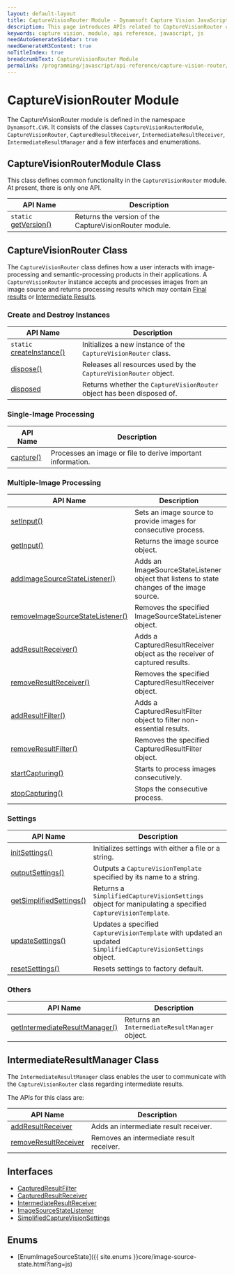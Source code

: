 ```yaml
---
layout: default-layout
title: CaptureVisionRouter Module - Dynamsoft Capture Vision JavaScript Edition API
description: This page introduces APIs related to CaptureVisionRouter of Dynamsoft Capture Vision JavaScript Edition as a module.
keywords: capture vision, module, api reference, javascript, js
needAutoGenerateSidebar: true
needGenerateH3Content: true
noTitleIndex: true
breadcrumbText: CaptureVisionRouter Module
permalink: /programming/javascript/api-reference/capture-vision-router/capture-vision-router-module.html
---
```

<!-- 2.0.20 -- Updated on 11/28/2023-->

# CaptureVisionRouter Module

The CaptureVisionRouter module is defined in the namespace `Dynamsoft.CVR`. It consists of the classes `CaptureVisionRouterModule`, `CaptureVisionRouter`, `CapturedResultReceiver`, `IntermediateResultReceiver`, `IntermediateResultManager` and a few interfaces and enumerations.

## CaptureVisionRouterModule Class

This class defines common functionality in the `CaptureVisionRouter` module. At present, there is only one API.

| API Name                                                                    | Description                                            |
| --------------------------------------------------------------------------- | ------------------------------------------------------ |
| `static` [getVersion()](./capture-vision-router-module-class.md#getversion) | Returns the version of the CaptureVisionRouter module. |

## CaptureVisionRouter Class

The `CaptureVisionRouter` class defines how a user interacts with image-processing and semantic-processing products in their applications. A `CaptureVisionRouter` instance accepts and processes images from an image source and returns processing results which may contain [Final results]({{site.architecture}}output.html#final-results?lang=js) or [Intermediate Results]({{site.architecture}}output.html#intermediate-results?lang=js).

### Create and Destroy Instances

| API Name                                                     | Description                                                            |
| ------------------------------------------------------------ | ---------------------------------------------------------------------- |
| `static` [createInstance()](./instantiate.md#createinstance) | Initializes a new instance of the `CaptureVisionRouter` class.         |
| [dispose()](./instantiate.md#dispose)                        | Releases all resources used by the `CaptureVisionRouter` object.       |
| [disposed](./instantiate.md#disposed)                        | Returns whether the `CaptureVisionRouter` object has been disposed of. |

### Single-Image Processing

| API Name                                          | Description                                                 |
| ------------------------------------------------- | ----------------------------------------------------------- |
| [capture()](./single-image-processing.md#capture) | Processes an image or file to derive important information. |

### Multiple-Image Processing

| API Name                                                                                          | Description                                                                                |
| ------------------------------------------------------------------------------------------------- | ------------------------------------------------------------------------------------------ |
| [setInput()](./multiple-image-processing.md#setinput)                                             | Sets an image source to provide images for consecutive process.                            |
| [getInput()](./multiple-image-processing.md#getinput)                                             | Returns the image source object.                                                           |
| [addImageSourceStateListener()](./multiple-image-processing.md#addimagesourcestatelistener)       | Adds an ImageSourceStateListener object that listens to state changes of the image source. |
| [removeImageSourceStateListener()](./multiple-image-processing.md#removeimagesourcestatelistener) | Removes the specified ImageSourceStateListener object.                                     |
| [addResultReceiver()](./multiple-image-processing.md#addresultreceiver)                           | Adds a CapturedResultReceiver object as the receiver of captured results.                  |
| [removeResultReceiver()](./multiple-image-processing.md#removeresultreceiver)                     | Removes the specified CapturedResultReceiver object.                                       |
| [addResultFilter()](./multiple-image-processing.md#addresultfilter)                               | Adds a CapturedResultFilter object to filter non-essential results.                        |
| [removeResultFilter()](./multiple-image-processing.md#removeresultfilter)                         | Removes the specified CapturedResultFilter object.                                         |
| [startCapturing()](./multiple-image-processing.md#startcapturing)                                 | Starts to process images consecutively.                                                    |
| [stopCapturing()](./multiple-image-processing.md#stopcapturing)                                   | Stops the consecutive process.                                                             |

<!-- Not required at this time -> meant for Panorama
| [addCaptureStateListener()](./multiple-image-processing.md#addresultfilter)                       | Adds a CaptureStateListener object to listen to the state changes of the capture process.  |
| [removeCaptureStateListener()](./multiple-image-processing.md#removeresultfilter)                 | Removes the specified CaptureStateListener object.                                         | -->

### Settings

| API Name                                                       | Description                                                                                                   |
| -------------------------------------------------------------- | ------------------------------------------------------------------------------------------------------------- |
| [initSettings()](./settings.md#initsettings)                   | Initializes settings with either a file or a string.                                                          |
| [outputSettings()](./settings.md#outputsettings)               | Outputs a `CaptureVisionTemplate` specified by its name to a string.                                          |
| [getSimplifiedSettings()](./settings.md#getsimplifiedsettings) | Returns a `SimplifiedCaptureVisionSettings` object for manipulating a specified `CaptureVisionTemplate`.      |
| [updateSettings()](./settings.md#updatesettings)               | Updates a specified `CaptureVisionTemplate` with updated an updated `SimplifiedCaptureVisionSettings` object. |
| [resetSettings()](./settings.md#resetsettings)                 | Resets settings to factory default.                                                                           |

### Others

| API Name                                                                                | Description                                    |
| --------------------------------------------------------------------------------------- | ---------------------------------------------- |
| [getIntermediateResultManager()](./intermediate-result.md#getintermediateresultmanager) | Returns an `IntermediateResultManager` object. |

## IntermediateResultManager Class

The `IntermediateResultManager` class enables the user to communicate with the `CaptureVisionRouter` class regarding intermediate results.

The APIs for this class are:

| API Name                                                                                 | Description                              |
| ---------------------------------------------------------------------------------------- | ---------------------------------------- |
| [addResultReceiver](./interfaces/intermediate-result-manager.md#addresultreceiver)       | Adds an intermediate result receiver.    |
| [removeResultReceiver](./interfaces/intermediate-result-manager.md#removeresultreceiver) | Removes an intermediate result receiver. |

## Interfaces

* [CapturedResultFilter](./interfaces/captured-result-filter.md)
* [CapturedResultReceiver](./interfaces/captured-result-receiver.md)
* [IntermediateResultReceiver](./interfaces/intermediate-result-receiver.md)
* [ImageSourceStateListener](./interfaces/image-source-state-listener.md)
* [SimplifiedCaptureVisionSettings](./interfaces/simplified-capture-vision-settings.md)

<!-- not required at the moment, meant for panorama
  * [CaptureStateListener] -->

## Enums

* [EnumImageSourceState]({{ site.enums }}core/image-source-state.html?lang=js)

<!-- 
* [EnumPresetTemplate]({{ site.enums }}capture-vision-router/preset-template.html?lang=js)

not required at the moment, meant for panorama
  * [EnumCaptureState]({{ site.enums }}capture-vision-router/capture-state.html?lang=js) -->
